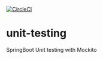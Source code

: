 [![CircleCI](https://circleci.com/gh/jayakrishna-duvvuri/unit-testing/tree/master.svg?style=svg)](https://circleci.com/gh/jayakrishna-duvvuri/unit-testing/tree/master)

# unit-testing
SpringBoot Unit testing with Mockito 
